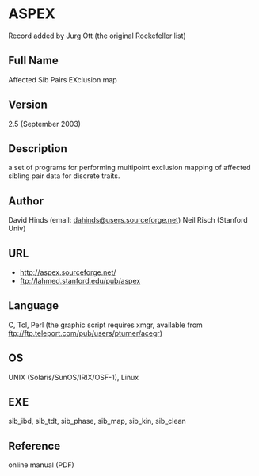# ASPEX
Record added by Jurg Ott (the original Rockefeller list)

## Full Name
Affected Sib Pairs EXclusion map

## Version
2.5 (September 2003)

## Description
a set of programs for performing multipoint exclusion mapping of affected sibling pair data for discrete traits.

## Author
David Hinds (email: dahinds@users.sourceforge.net) Neil Risch (Stanford Univ)

## URL
* http://aspex.sourceforge.net/
*  ftp://lahmed.stanford.edu/pub/aspex

## Language
C, Tcl, Perl (the graphic script requires xmgr, available from ftp://ftp.teleport.com/pub/users/pturner/acegr)

## OS
UNIX (Solaris/SunOS/IRIX/OSF-1), Linux

## EXE
sib_ibd, sib_tdt, sib_phase, sib_map, sib_kin, sib_clean

## Reference
online manual (PDF)